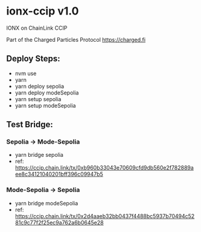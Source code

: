 # ionx-ccip v1.0
IONX on ChainLink CCIP

Part of the Charged Particles Protocol
<https://charged.fi>

## Deploy Steps:

- nvm use
- yarn
- yarn deploy sepolia
- yarn deploy modeSepolia
- yarn setup sepolia
- yarn setup modeSepolia

## Test Bridge:
### Sepolia -> Mode-Sepolia
- yarn bridge sepolia
- ref: https://ccip.chain.link/tx/0xb960b33043e70609cfd9db560e2f782889aee8c34121040201bff396c09947b5

### Mode-Sepolia -> Sepolia
- yarn bridge modeSepolia
- ref: https://ccip.chain.link/tx/0x2d4aaeb32bb0437f4488bc5937b70494c5281c9c77f2f25ec9a762a6b0645e28
